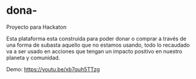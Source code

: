 # dona-
Proyecto para Hackaton

Esta plataforma esta construida para poder donar o comprar a través de una forma de subasta aquello que no estamos usando, todo lo recaudado va a ser usado en acciones que tengan un impacto positivo en nuestro planeta y comunidad.

Demo: https://youtu.be/xb7quh5TTzg


